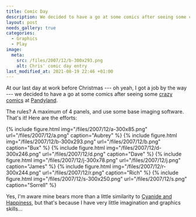```yaml
---
title: Comic Day
description: We decided to have a go at some comics after seeing some crazy comics at Pandyland.
layout: post
needs_gallery: true
categories:
  - Graphics
  - Play
image:
  meta:
    src: /files/2007/12/b-300x293.png
    alt: Chris' comic day entry
last_modified_at: 2021-08-19 22:46 +01:00
---
```

At our last day at work before Christmas --- oh yeah, I got a job by the way --- we decided to have a go at some comics after seeing some [crazy](http://www.pandyland.net/20) [comics](http://www.pandyland.net/22) at [Pandyland](http://www.pandyland.net/23).

The rules? A maximum of 4 panels, and use some base imaging software. That's it! Here are the efforts:

{% include figure.html img="/files/2007/12/a-300x85.png" url="/files/2007/12/a.png" caption="Aubrey" %}
{% include figure.html img="/files/2007/12/b-300x293.png" url="/files/2007/12/b.png" caption="Bux" %}
{% include figure.html img="/files/2007/12/d-300x246.png" url="/files/2007/12/d.png" caption="Dave" %}
{% include figure.html img="/files/2007/12/j-300x78.png" url="/files/2007/12/j.png" caption="James" %}
{% include figure.html img="/files/2007/12/r-300x244.png" url="/files/2007/12/r.png" caption="Rich" %}
{% include figure.html img="/files/2007/12/s-300x250.png" url="/files/2007/12/s.png" caption="Sorrell" %}

Yes, I'm aware mine bears more than a little similarity to [Cyanide and Happiness](http://www.explosm.net/), but that's because I have very little imagination and graphics skills...
